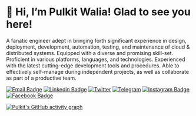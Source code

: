 # 👋  Hi, I’m Pulkit Walia! Glad to see you here!

A fanatic engineer adept in bringing forth significant experience in design, deployment, development, automation, testing, and maintenance of cloud & distributed systems. Equipped with a diverse and promising skill-set. Proficient in various platforms, languages, and technologies. Experienced with the latest cutting-edge development tools and procedures. Able to effectively self-manage during independent projects, as well as collaborate as part of a productive team.

[![Email Badge](https://img.shields.io/badge/-Email-EA4335?style=flat-square&logo=Gmail&logoColor=white&link=mailto:pulkit.walia@gmail.com)](mailto:pulkit.walia@gmail.com)
[![Linkedin Badge](https://img.shields.io/badge/-LinkedIn-0A66C2?style=flat-square&logo=Linkedin&logoColor=white&link=https://www.linkedin.com/in/pulkit-walia/)](https://www.linkedin.com/in/pulkit-walia/)
[![Twitter](https://img.shields.io/badge/Twitter-1DA1F2?style=flat-square&logo=twitter&logoColor=white)](https://twitter.com/pulkitwaliapw)
[![Telegram](https://img.shields.io/badge/-Telegram-26A5E4?style=flat-square&logo=Telegram&logoColor=white)](https://t.me/pulkitwalia)
[![Instagram Badge](https://img.shields.io/badge/-Instagram-E4405F?style=flat-square&logo=instagram&logoColor=white&link=https://www.instagram.com/pulkitpw/)](https://www.instagram.com/pulkitpw/)
[![Facebook Badge](https://img.shields.io/badge/-Facebook-1877F2?style=flat-square&logo=facebook&logoColor=white&link=https://www.facebook.com/pulkit.walia)](https://www.facebook.com/pulkit.walia)

[![Pulkit's GitHub activity graph](https://activity-graph.herokuapp.com/graph?username=pulkitwalia&theme=xcode)](https://github.com/pulkitwalia)


<!---
pulkitwalia/pulkitwalia is a ✨ special ✨ repository because its `README.md` (this file) appears on your GitHub profile.
You can click the Preview link to take a look at your changes.
--->
